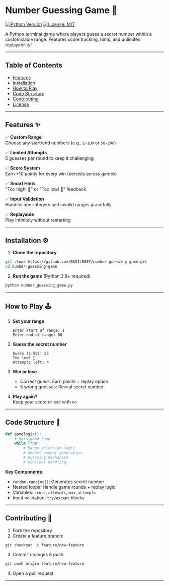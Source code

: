 
# Number Guessing Game 🎯

[![Python Version](https://img.shields.io/badge/python-3.8%2B-blue)](https://www.python.org/downloads/)
[![License: MIT](https://img.shields.io/badge/License-MIT-yellow.svg)](https://opensource.org/licenses/MIT)

A Python terminal game where players guess a secret number within a customizable range. Features score tracking, hints, and unlimited replayability!



---

## Table of Contents
- [Features](#features)
- [Installation](#installation)
- [How to Play](#how-to-play)
- [Code Structure](#code-structure)
- [Contributing](#contributing)
- [License](#license)

---

## Features ✨
✅ **Custom Range**  
Choose any start/end numbers (e.g., `1-100` or `50-200`)  

✅ **Limited Attempts**  
5 guesses per round to keep it challenging  

✅ **Score System**  
Earn +10 points for every win (persists across games)  

✅ **Smart Hints**  
"Too high! 🔼" or "Too low! 🔽" feedback  

✅ **Input Validation**  
Handles non-integers and invalid ranges gracefully  

✅ **Replayable**  
Play infinitely without restarting  

---

## Installation ⚙️

1. **Clone the repository**  
```bash
git clone https://github.com/BASILR00T/number-guessing-game.git
cd number-guessing-game
```

2. **Run the game** (Python 3.8+ required)  
```bash
python number_guessing_game.py
```

---

## How to Play 🕹️

1. **Set your range**  
   ```
   Enter start of range: 1
   Enter end of range: 50
   ```

2. **Guess the secret number**  
   ```
   Guess (1-50): 25
   Too low! 🔽
   Attempts left: 4
   ```

3. **Win or lose**  
   - Correct guess: Earn points + replay option  
   - 5 wrong guesses: Reveal secret number  

4. **Play again?**  
   Keep your score or exit with `no`  

---

## Code Structure 🐍

```python
def gamelogic():
    # Main game loop
    while True:
        # Range selection logic
        # Secret number generation
        # Guessing mechanism
        # Win/loss handling
```

**Key Components**:
- `random.randint()`: Generates secret number  
- Nested loops: Handle game rounds + replay logic  
- Variables: `score`, `attempts`, `max_attempts`  
- Input validation: `try/except` blocks  

---

## Contributing 🤝

1. Fork the repository  
2. Create a feature branch:  
```bash
git checkout -b feature/new-feature
```
3. Commit changes & push:  
```bash
git push origin feature/new-feature
```
4. Open a pull request  

---


